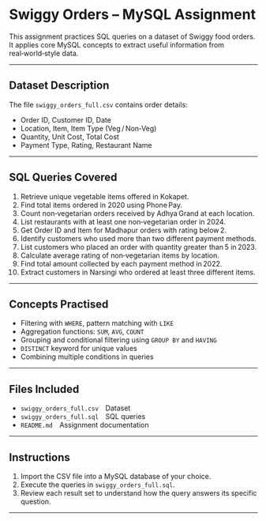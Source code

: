 
# Swiggy Orders – MySQL Assignment

This assignment practices SQL queries on a dataset of Swiggy food orders. It applies core MySQL concepts to extract useful information from real‑world‑style data.

---

## Dataset Description

The file `swiggy_orders_full.csv` contains order details:

- Order ID, Customer ID, Date  
- Location, Item, Item Type (Veg / Non‑Veg)  
- Quantity, Unit Cost, Total Cost  
- Payment Type, Rating, Restaurant Name  

---

## SQL Queries Covered

1. Retrieve unique vegetable items offered in Kokapet.  
2. Find total items ordered in 2020 using Phone Pay.  
3. Count non‑vegetarian orders received by Adhya Grand at each location.  
4. List restaurants with at least one non‑vegetarian order in 2024.  
5. Get Order ID and Item for Madhapur orders with rating below 2.  
6. Identify customers who used more than two different payment methods.  
7. List customers who placed an order with quantity greater than 5 in 2023.  
8. Calculate average rating of non‑vegetarian items by location.  
9. Find total amount collected by each payment method in 2022.  
10. Extract customers in Narsingi who ordered at least three different items.  

---

## Concepts Practised

- Filtering with `WHERE`, pattern matching with `LIKE`  
- Aggregation functions: `SUM`, `AVG`, `COUNT`  
- Grouping and conditional filtering using `GROUP BY` and `HAVING`  
- `DISTINCT` keyword for unique values  
- Combining multiple conditions in queries  

---

## Files Included

- `swiggy_orders_full.csv` Dataset  
- `swiggy_orders_full.sql` SQL queries  
- `README.md` Assignment documentation  

---

## Instructions

1. Import the CSV file into a MySQL database of your choice.  
2. Execute the queries in `swiggy_orders_full.sql`.  
3. Review each result set to understand how the query answers its specific question.  

---


